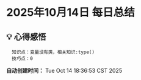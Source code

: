 # 2025年10月14日 每日总结


## 💡 心得感悟
      知识点：变量没有类，相关知识:type()
      技巧点：0



**自动创建时间：** Tue Oct 14 18:36:53 CST 2025
